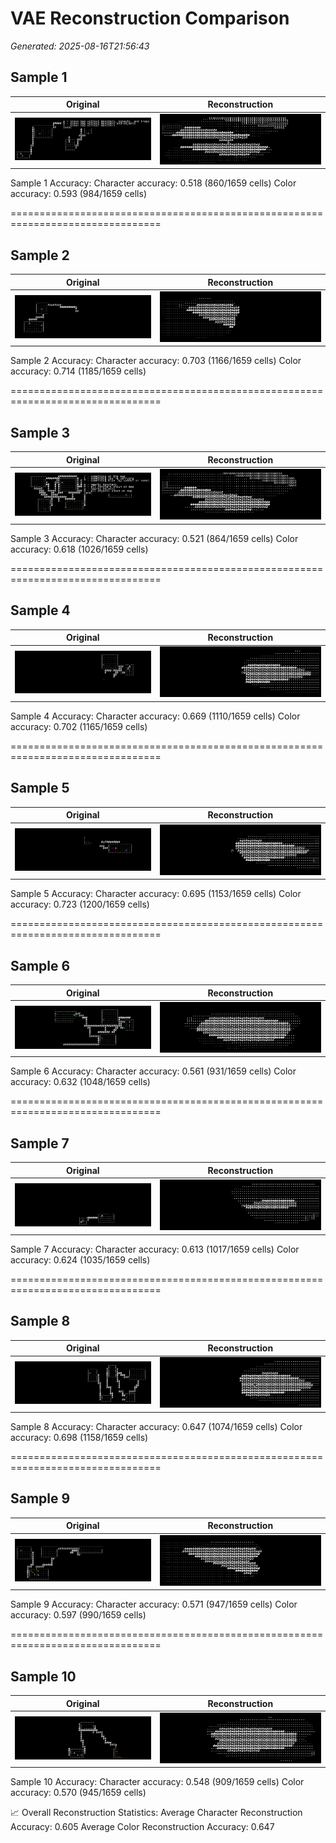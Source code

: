 # VAE Reconstruction Comparison

_Generated: 2025-08-16T21:56:43_

## Sample 1

| Original | Reconstruction |
|---|---|
| ![orig 0](images/test_sample_000_orig.png) | ![recon 0](images/test_sample_000_recon.png) |


 Sample 1 Accuracy:   Character accuracy: 0.518 (860/1659 cells)
   Color accuracy: 0.593 (984/1659 cells)

================================================================================
## Sample 2

| Original | Reconstruction |
|---|---|
| ![orig 1](images/test_sample_001_orig.png) | ![recon 1](images/test_sample_001_recon.png) |


 Sample 2 Accuracy:   Character accuracy: 0.703 (1166/1659 cells)
   Color accuracy: 0.714 (1185/1659 cells)

================================================================================
## Sample 3

| Original | Reconstruction |
|---|---|
| ![orig 2](images/test_sample_002_orig.png) | ![recon 2](images/test_sample_002_recon.png) |


 Sample 3 Accuracy:   Character accuracy: 0.521 (864/1659 cells)
   Color accuracy: 0.618 (1026/1659 cells)

================================================================================
## Sample 4

| Original | Reconstruction |
|---|---|
| ![orig 3](images/test_sample_003_orig.png) | ![recon 3](images/test_sample_003_recon.png) |


 Sample 4 Accuracy:   Character accuracy: 0.669 (1110/1659 cells)
   Color accuracy: 0.702 (1165/1659 cells)

================================================================================
## Sample 5

| Original | Reconstruction |
|---|---|
| ![orig 4](images/test_sample_004_orig.png) | ![recon 4](images/test_sample_004_recon.png) |


 Sample 5 Accuracy:   Character accuracy: 0.695 (1153/1659 cells)
   Color accuracy: 0.723 (1200/1659 cells)

================================================================================
## Sample 6

| Original | Reconstruction |
|---|---|
| ![orig 5](images/test_sample_005_orig.png) | ![recon 5](images/test_sample_005_recon.png) |


 Sample 6 Accuracy:   Character accuracy: 0.561 (931/1659 cells)
   Color accuracy: 0.632 (1048/1659 cells)

================================================================================
## Sample 7

| Original | Reconstruction |
|---|---|
| ![orig 6](images/test_sample_006_orig.png) | ![recon 6](images/test_sample_006_recon.png) |


 Sample 7 Accuracy:   Character accuracy: 0.613 (1017/1659 cells)
   Color accuracy: 0.624 (1035/1659 cells)

================================================================================
## Sample 8

| Original | Reconstruction |
|---|---|
| ![orig 7](images/test_sample_007_orig.png) | ![recon 7](images/test_sample_007_recon.png) |


 Sample 8 Accuracy:   Character accuracy: 0.647 (1074/1659 cells)
   Color accuracy: 0.698 (1158/1659 cells)

================================================================================
## Sample 9

| Original | Reconstruction |
|---|---|
| ![orig 8](images/test_sample_008_orig.png) | ![recon 8](images/test_sample_008_recon.png) |


 Sample 9 Accuracy:   Character accuracy: 0.571 (947/1659 cells)
   Color accuracy: 0.597 (990/1659 cells)

================================================================================
## Sample 10

| Original | Reconstruction |
|---|---|
| ![orig 9](images/test_sample_009_orig.png) | ![recon 9](images/test_sample_009_recon.png) |


 Sample 10 Accuracy:   Character accuracy: 0.548 (909/1659 cells)
   Color accuracy: 0.570 (945/1659 cells)

📈 Overall Reconstruction Statistics:   Average Character Reconstruction Accuracy: 0.605
   Average Color Reconstruction Accuracy: 0.647
